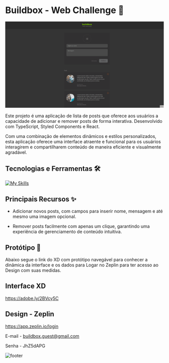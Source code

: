 # Buildbox - Web Challenge 🚀

![Project GIF](./.github/readme.gif)

Este projeto é uma aplicação de lista de posts que oferece aos usuários a capacidade de adicionar e remover posts de forma interativa. Desenvolvido com TypeScript, Styled Components e React.

Com uma combinação de elementos dinâmicos e estilos personalizados, esta aplicação oferece uma interface atraente e funcional para os usuários interagirem e compartilharem conteúdo de maneira eficiente e visualmente agradável.

## Tecnologias e Ferramentas 🛠️

[![My Skills](https://skillicons.dev/icons?i=js,ts,react,styledcomponents,vite)](https://skillicons.dev)

## Principais Recursos ✨

- Adicionar novos posts, com campos para inserir nome, mensagem e até mesmo uma imagem opcional. 
 
- Remover posts facilmente com apenas um clique, garantindo uma experiência de gerenciamento de conteúdo intuitiva.

## Protótipo 🎨

Abaixo segue o link do XD com protótipo navegável para conhecer a dinâmica da interface e os dados para Logar no Zeplin para ter acesso ao Design com suas medidas.

## Interface XD
https://adobe.ly/2BVcy5C

## Design - Zeplin
https://app.zeplin.io/login

E-mail - buildbox.guest@gmail.com

Senha - JhZ5dAPG

![footer](https://cdn-images-1.medium.com/max/2600/1*_DOHv30w-0eI-Ysz5U47Yg.png)